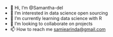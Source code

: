 - 👋 Hi, I’m @Samantha-del
- 👀 I’m interested in data science open sourcing
- 🌱 I’m currently learning data science with R
- 💞️ I’m looking to collaborate on projects
- 📫 How to reach me samiearinda@gmail.com

<!---
Samantha-del/Samantha-del is a ✨ special ✨ repository because its `README.md` (this file) appears on your GitHub profile.
You can click the Preview link to take a look at your changes.
--->
